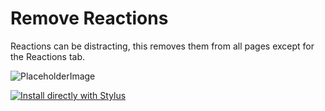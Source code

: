 # Remove Reactions
Reactions can be distracting, this removes them from all pages except for the Reactions tab.

![PlaceholderImage](https://via.placeholder.com/150)

[![Install directly with Stylus](https://img.shields.io/badge/Install%20directly%20with-Stylus-00adad.svg)](MY.USER.CSS)
